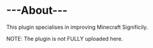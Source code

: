 # ---About---
This plugin specialises in improving Minecraft Significily.

NOTE: The plugin is not FULLY uploaded here.
